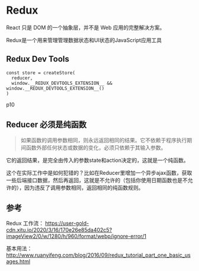 # Redux

React 只是 DOM 的一个抽象层，并不是 Web 应用的完整解决方案。

Redux是一个用来管理管理数据状态和UI状态的JavaScript应用工具


## Redux Dev Tools
```
const store = createStore(
  reducer,
  window.__REDUX_DEVTOOLS_EXTENSION__ && window.__REDUX_DEVTOOLS_EXTENSION__()
)
```

p10

## Reducer 必须是纯函数
> 如果函数的调用参数相同，则永远返回相同的结果。它不依赖于程序执行期间函数外部任何状态或数据的变化，必须只依赖于其输入参数。

它的返回结果，是完全由传入的参数state和action决定的，这就是一个纯函数。

这个在实际工作中是如何犯错的？比如在Reducer里增加一个异步ajax函数，获取一些后端接口数据，然后再返回，这就是不允许的（包括你使用日期函数也是不允许的），因为违反了调用参数相同，返回相同的纯函数规则。

## 参考

Redux 工作流：
https://user-gold-cdn.xitu.io/2020/3/16/170e26e85da402c5?imageView2/0/w/1280/h/960/format/webp/ignore-error/1

基本用法：
  http://www.ruanyifeng.com/blog/2016/09/redux_tutorial_part_one_basic_usages.html

